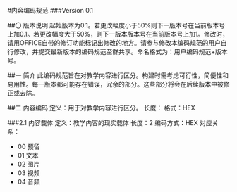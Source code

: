 #内容编码规范
###Version 0.1

##〇 版本说明
起始版本为0.1。若更改幅度小于50%则下一版本号在当前版本号上加0.1。若更改幅度大于50%，则下一版本版本号在当前版本号上加1。修改时，请用OFFICE自带的修订功能标记出修改的地方。请参与修改本编码规范的用户自行修改，并提交最新版本的编码规范至群共享。命名格式为：用户编码规范+版本号。

##一 简介
此编码规范旨在对教学内容进行区分。构建时需考虑可行性，简便性和易用性。每一版本都可能存在错误，冗余的部分。这些部分将会在后续版本中被修正或去除。


##二 内容编码
定义：用于对教学内容进行区分。
长度：
格式：HEX

###2.1  内容载体
定义：教学内容的现实载体
长度：2
编码方式：HEX
对应关系：
* 00 预留
* 01 文本
* 02 图片
* 03 视频
* 04 音频
